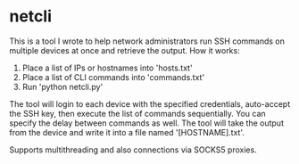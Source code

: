 # netcli
This is a tool I wrote to help network administrators run SSH commands on multiple devices at once and retrieve the output. How it works:

1. Place a list of IPs or hostnames into 'hosts.txt'
2. Place a list of CLI commands into 'commands.txt'
3. Run 'python netcli.py'

The tool will login to each device with the specified credentials, auto-accept the SSH key, then execute the list of commands sequentially. You can specify the delay between commands as well. The tool will take the output from the device and write it into a file named '[HOSTNAME].txt'.

Supports multithreading and also connections via SOCKS5 proxies.
